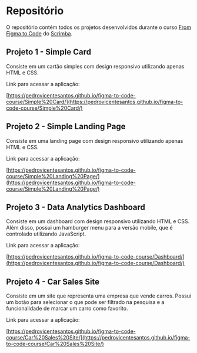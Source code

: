 # Repositório

O repositório contém todos os projetos desenvolvidos durante o curso [From Figma to Code](https://scrimba.com/learn/figmatocode) do [Scrimba](https://scrimba.com).

## Projeto 1 - Simple Card

Consiste em um cartão simples com design responsivo utilizando apenas HTML e CSS.

Link para acessar a aplicação:

[https://pedrovicentesantos.github.io/figma-to-code-course/Simple%20Card/](https://pedrovicentesantos.github.io/figma-to-code-course/Simple%20Card/)

## Projeto 2 - Simple Landing Page

Consiste em uma landing page com design responsivo utilizando apenas HTML e CSS.

Link para acessar a aplicação:

[https://pedrovicentesantos.github.io/figma-to-code-course/Simple%20Landing%20Page/](https://pedrovicentesantos.github.io/figma-to-code-course/Simple%20Landing%20Page/)

## Projeto 3 - Data Analytics Dashboard

Consiste em um dashboard com design responsivo utilizando HTML e CSS. Além disso, possui um hamburger menu para a versão mobile, que é controlado utilizando JavaScript.

Link para acessar a aplicação:

[https://pedrovicentesantos.github.io/figma-to-code-course/Dashboard/](https://pedrovicentesantos.github.io/figma-to-code-course/Dashboard/)

## Projeto 4 - Car Sales Site

Consiste em um site que representa uma empresa que vende carros. Possui um botão para selecionar o que pode ser filtrado na pesquisa e a funcionalidade de marcar um carro como favorito.

Link para acessar a aplicação:

[https://pedrovicentesantos.github.io/figma-to-code-course/Car%20Sales%20Site/](https://pedrovicentesantos.github.io/figma-to-code-course/Car%20Sales%20Site/)